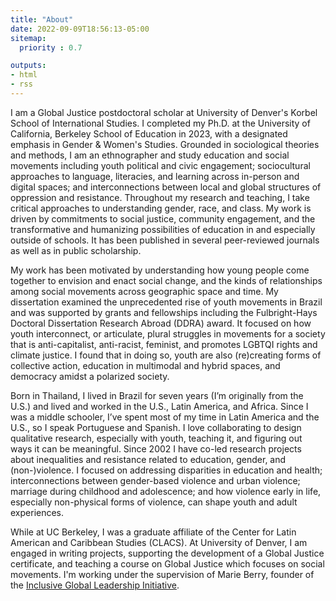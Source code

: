```yaml
---
title: "About"
date: 2022-09-09T18:56:13-05:00
sitemap:
  priority : 0.7

outputs:
- html
- rss
---
```


I am a Global Justice postdoctoral scholar at University of Denver's Korbel School of International Studies. I completed my Ph.D. at the University of California, Berkeley School of Education in 2023, with a designated emphasis in Gender & Women's Studies. Grounded in sociological theories and methods, I am an ethnographer and study education and social movements including youth political and civic engagement; sociocultural approaches to language, literacies, and learning across in-person and digital spaces; and interconnections between local and global structures of oppression and resistance. Throughout my research and teaching, I take critical approaches to understanding gender, race, and class. My work is driven by commitments to social justice, community engagement, and the transformative and humanizing possibilities of education in and especially outside of schools. It has been published in several peer-reviewed journals as well as in public scholarship.

My work has been motivated by understanding how young people come together to envision and enact social change, and the kinds of relationships among social movements across geographic space and time. My dissertation examined the unprecedented rise of youth movements in Brazil and was supported by grants and fellowships including the Fulbright-Hays Doctoral Dissertation Research Abroad (DDRA) award. It focused on how youth interconnect, or articulate, plural struggles in movements for a society that is anti-capitalist, anti-racist, feminist, and promotes LGBTQI rights and climate justice. I found that in doing so, youth are also (re)creating forms of collective action, education in multimodal and hybrid spaces, and democracy amidst a polarized society.

Born in Thailand, I lived in Brazil for seven years (I’m originally from the U.S.) and lived and worked in the U.S., Latin America, and Africa. Since I was a middle schooler, I’ve spent most of my time in Latin America and the U.S., so I speak Portuguese and Spanish. I love collaborating to design qualitative research, especially with youth, teaching it, and figuring out ways it can be meaningful. Since 2002 I have co-led research projects about inequalities and resistance related to education, gender, and (non-)violence. I focused on addressing disparities in education and health; interconnections between gender-based violence and urban violence; marriage during childhood and adolescence; and how violence early in life, especially non-physical forms of violence, can shape youth and adult experiences. 

While at UC Berkeley, I was a graduate affiliate of the Center for Latin American and Caribbean Studies (CLACS). At University of Denver, I am engaged in writing projects, supporting the development of a Global Justice certificate, and teaching a course on Global Justice which focuses on social movements. I'm working under the supervision of Marie Berry, founder of the [Inclusive Global Leadership Initiative](https://www.theinclusivegloballeadershipinitiative.org/).





